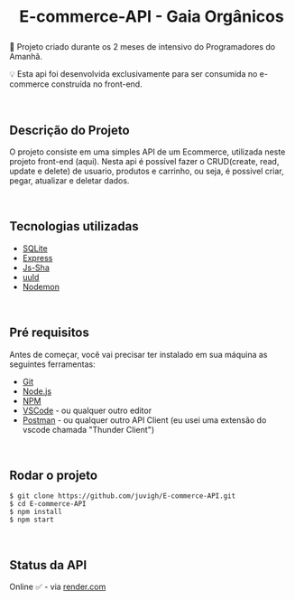 # <div align="center"><p>E-commerce-API - Gaia Orgânicos</p></div>
<p>🚀 Projeto criado durante os 2 meses de intensivo do Programadores do Amanhã.</p>
<p>💡 Esta api foi desenvolvida exclusivamente para ser consumida no e-commerce construída no front-end.</p>

<br>

## Descrição do Projeto
<p> O projeto consiste em uma simples API de um Ecommerce, utilizada neste projeto front-end (aqui). Nesta api é possível fazer o CRUD(create, read, update e delete) de usuario, produtos e carrinho, ou seja, é possivel criar, pegar, atualizar e deletar dados. </p>

<br>

## Tecnologias utilizadas
<ul>
  <li><a href="https://sqlite.org">SQLite</a></li>
  <li><a href="https://expressjs.com">Express</a></li>
  <li><a href="https://www.npmjs.com/package/js-sha256">Js-Sha</a></li>
  <li><a href="https://www.npmjs.com/package/uuid">uuId</a></li>
  <li><a href="https://nodemon.io">Nodemon</a></li>
</ul>

<br>

## Pré requisitos
<p>Antes de começar, você vai precisar ter instalado em sua máquina as seguintes ferramentas:</p>
<ul>
  <li><a href="https://git-scm.com/">Git</a></li>
  <li><a href="https://nodejs.org/en/">Node.js</a></li>
  <li><a href="https://www.npmjs.com/">NPM</a></li>
  <li><a href="https://code.visualstudio.com">VSCode</a> - ou qualquer outro editor</li>
  <li><a href="https://www.postman.com">Postman</a> - ou qualquer outro API Client (eu usei uma extensão do vscode chamada "Thunder Client")</li> 
</ul>

<br>

## Rodar o projeto

```
$ git clone https://github.com/juvigh/E-commerce-API.git
$ cd E-commerce-API
$ npm install
$ npm start
```
<br> 

## Status da API
<p> Online ✅ - via <a href="https://render.com"> render.com </a> </p>
